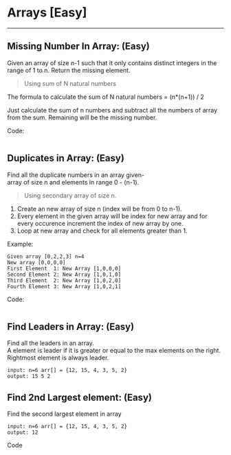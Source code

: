 # Arrays [Easy]
---
## Missing Number In Array: (Easy)
Given an array of size n-1 such that it only contains distinct integers in the range of 1 to n. Return the missing element.
>Using sum of N natural numbers

The formula to calculate the sum of N natural numbers = (n*(n+1)) / 2

Just  calculate the sum of n numbers and subtract all the numbers of array from the sum. Remaining will be the missing number.

Code:
```

```

## Duplicates in Array: (Easy)
Find all the duplicate numbers in an array given-  
array of size n and elements in range 0 - (n-1).

>Using secondary array of size n.

1. Create an new array of size n (index will be from 0 to n-1).
2. Every element in the given array will be index for new array and for every occurence increment the index of new array by one.
3. Loop at new array and check for all elements greater than 1.

Example:  
```
Given array [0,2,2,3] n=4  
New array [0,0,0,0]  
First Element  1: New Array [1,0,0,0]  
Second Element 2: New Array [1,0,1,0]  
Third Element  2: New Array [1,0,2,0]  
Fourth Element 3: New Array [1,0,2,1]
```
Code:
```

```

## Find Leaders in Array: (Easy)

Find all the leaders in an array.  
A element is leader if it is greater or equal to the max elements on the right. Rightmost element is always leader.  
```
input: n=6 arr[] = {12, 15, 4, 3, 5, 2}
output: 15 5 2
```

## Find 2nd Largest element: (Easy)

Find the second largest element in array  
```
input: n=6 arr[] = {12, 15, 4, 3, 5, 2}
output: 12
```

Code
```
```


